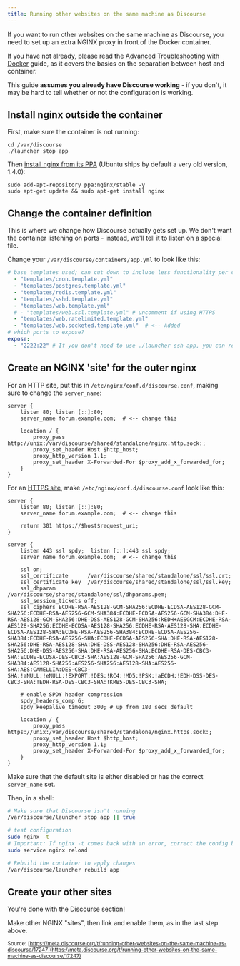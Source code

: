 ```yaml
---
title: Running other websites on the same machine as Discourse
---
```


If you want to run other websites on the same machine as Discourse, you need to set up an extra NGINX proxy in front of the Docker container.

If you have not already, please read the [Advanced Troubleshooting with Docker](https://meta.discourse.org/t/advanced-troubleshooting-with-docker/15927/) guide, as it covers the basics on the separation between host and container.

This guide **assumes you already have Discourse working** - if you don't, it may be hard to tell whether or not the configuration is working.

## Install nginx outside the container
First, make sure the container is not running:

    cd /var/discourse
    ./launcher stop app

Then [install nginx from its PPA](https://www.nginx.com/resources/wiki/start/topics/tutorials/install/#ubuntu-ppa) (Ubuntu ships by default a very old version, 1.4.0):

    sudo add-apt-repository ppa:nginx/stable -y
    sudo apt-get update && sudo apt-get install nginx

## Change the container definition

This is where we change how Discourse actually gets set up. We don't want the container listening on ports - instead, we'll tell it to listen on a special file.

Change your `/var/discourse/containers/app.yml` to look like this:

```yml
# base templates used; can cut down to include less functionality per container templates:
  - "templates/cron.template.yml"
  - "templates/postgres.template.yml"
  - "templates/redis.template.yml"
  - "templates/sshd.template.yml"
  - "templates/web.template.yml"
  # - "templates/web.ssl.template.yml" # uncomment if using HTTPS
  - "templates/web.ratelimited.template.yml"
  - "templates/web.socketed.template.yml"  # <-- Added
# which ports to expose?
expose:
  - "2222:22" # If you don't need to use ./launcher ssh app, you can remove this too

```


## Create an NGINX 'site' for the outer nginx

For an HTTP site, put this in `/etc/nginx/conf.d/discourse.conf`, making sure to change the `server_name`:

```nginx
server {
	listen 80; listen [::]:80;
	server_name forum.example.com;  # <-- change this

	location / {
		proxy_pass http://unix:/var/discourse/shared/standalone/nginx.http.sock:;
		proxy_set_header Host $http_host;
		proxy_http_version 1.1;
		proxy_set_header X-Forwarded-For $proxy_add_x_forwarded_for;
	}
}
```

For an [HTTPS site](/t/allowing-ssl-for-your-discourse-docker-setup/13847), make `/etc/nginx/conf.d/discourse.conf` look like this:

```nginx
server {
    listen 80; listen [::]:80;
    server_name forum.example.com;  # <-- change this

    return 301 https://$host$request_uri;
}

server {
    listen 443 ssl spdy;  listen [::]:443 ssl spdy;
    server_name forum.example.com;  # <-- change this

    ssl on;
    ssl_certificate      /var/discourse/shared/standalone/ssl/ssl.crt;
    ssl_certificate_key  /var/discourse/shared/standalone/ssl/ssl.key;
    ssl_dhparam          /var/discourse/shared/standalone/ssl/dhparams.pem;
    ssl_session_tickets off;
    ssl_ciphers ECDHE-RSA-AES128-GCM-SHA256:ECDHE-ECDSA-AES128-GCM-SHA256:ECDHE-RSA-AES256-GCM-SHA384:ECDHE-ECDSA-AES256-GCM-SHA384:DHE-RSA-AES128-GCM-SHA256:DHE-DSS-AES128-GCM-SHA256:kEDH+AESGCM:ECDHE-RSA-AES128-SHA256:ECDHE-ECDSA-AES128-SHA256:ECDHE-RSA-AES128-SHA:ECDHE-ECDSA-AES128-SHA:ECDHE-RSA-AES256-SHA384:ECDHE-ECDSA-AES256-SHA384:ECDHE-RSA-AES256-SHA:ECDHE-ECDSA-AES256-SHA:DHE-RSA-AES128-SHA256:DHE-RSA-AES128-SHA:DHE-DSS-AES128-SHA256:DHE-RSA-AES256-SHA256:DHE-DSS-AES256-SHA:DHE-RSA-AES256-SHA:ECDHE-RSA-DES-CBC3-SHA:ECDHE-ECDSA-DES-CBC3-SHA:AES128-GCM-SHA256:AES256-GCM-SHA384:AES128-SHA256:AES256-SHA256:AES128-SHA:AES256-SHA:AES:CAMELLIA:DES-CBC3-SHA:!aNULL:!eNULL:!EXPORT:!DES:!RC4:!MD5:!PSK:!aECDH:!EDH-DSS-DES-CBC3-SHA:!EDH-RSA-DES-CBC3-SHA:!KRB5-DES-CBC3-SHA;

    # enable SPDY header compression
    spdy_headers_comp 6;
    spdy_keepalive_timeout 300; # up from 180 secs default

    location / {
        proxy_pass https://unix:/var/discourse/shared/standalone/nginx.https.sock:;
        proxy_set_header Host $http_host;
        proxy_http_version 1.1;
        proxy_set_header X-Forwarded-For $proxy_add_x_forwarded_for;
    }
}
```

Make sure that the default site is either disabled or has the correct `server_name` set.

Then, in a shell:

```bash
# Make sure that Discourse isn't running
/var/discourse/launcher stop app || true

# test configuration
sudo nginx -t
# Important: If nginx -t comes back with an error, correct the config before reloading!
sudo service nginx reload

# Rebuild the container to apply changes
/var/discourse/launcher rebuild app
```

## Create your other sites

You're done with the Discourse section!

Make other NGINX "sites", then link and enable them, as in the last step above.

<small class="documentation-source">Source: [https://meta.discourse.org/t/running-other-websites-on-the-same-machine-as-discourse/17247](https://meta.discourse.org/t/running-other-websites-on-the-same-machine-as-discourse/17247)</small>
